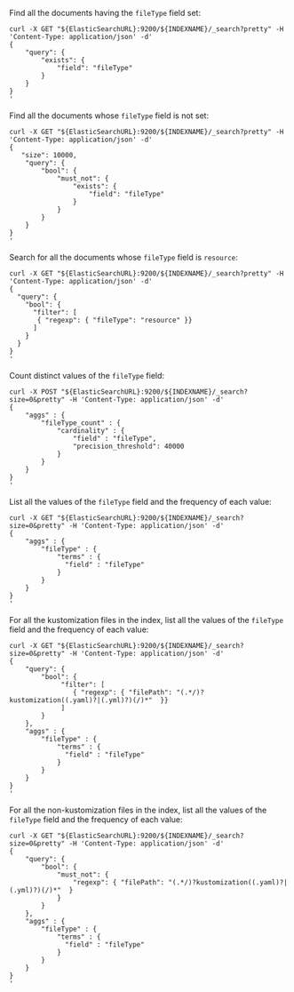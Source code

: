 Find all the documents having the `fileType` field set:
```
curl -X GET "${ElasticSearchURL}:9200/${INDEXNAME}/_search?pretty" -H 'Content-Type: application/json' -d'
{
    "query": {
        "exists": {
            "field": "fileType"
        }
    }
}
'
```

Find all the documents whose `fileType` field is not set:
```
curl -X GET "${ElasticSearchURL}:9200/${INDEXNAME}/_search?pretty" -H 'Content-Type: application/json' -d'
{
   "size": 10000,
    "query": {
        "bool": {
            "must_not": {
                "exists": {
                    "field": "fileType"
                }
            }
        }
    }
}
'
```

Search for all the documents whose `fileType` field is `resource`:
```
curl -X GET "${ElasticSearchURL}:9200/${INDEXNAME}/_search?pretty" -H 'Content-Type: application/json' -d'
{
  "query": {
    "bool": {
      "filter": [
       { "regexp": { "fileType": "resource" }}
      ]
    }
  }
}
'
```

Count distinct values of the `fileType` field:
```
curl -X POST "${ElasticSearchURL}:9200/${INDEXNAME}/_search?size=0&pretty" -H 'Content-Type: application/json' -d'
{
    "aggs" : {
        "fileType_count" : {
            "cardinality" : {
                "field" : "fileType",
                "precision_threshold": 40000
            }
        }
    }
}
'
```

List all the values of the `fileType` field and the frequency of each value:
```
curl -X GET "${ElasticSearchURL}:9200/${INDEXNAME}/_search?size=0&pretty" -H 'Content-Type: application/json' -d'
{
    "aggs" : {
        "fileType" : {
            "terms" : {
              "field" : "fileType"
            }
        }
    }
}
'
```


For all the kustomization files in the index, list all the values of the
`fileType` field and the frequency of each value:
```
curl -X GET "${ElasticSearchURL}:9200/${INDEXNAME}/_search?size=0&pretty" -H 'Content-Type: application/json' -d'
{
    "query": {
        "bool": {
             "filter": [
                { "regexp": { "filePath": "(.*/)?kustomization((.yaml)?|(.yml)?)(/)*"  }}
             ]
        }
    },
    "aggs" : {
        "fileType" : {
            "terms" : {
              "field" : "fileType"
            }
        }
    }
}
'
```

For all the non-kustomization files in the index, list all the values of the
`fileType` field and the frequency of each value:
```
curl -X GET "${ElasticSearchURL}:9200/${INDEXNAME}/_search?size=0&pretty" -H 'Content-Type: application/json' -d'
{
    "query": {
        "bool": {
            "must_not": {
                "regexp": { "filePath": "(.*/)?kustomization((.yaml)?|(.yml)?)(/)*"  }
            }
        }
    },
    "aggs" : {
        "fileType" : {
            "terms" : {
              "field" : "fileType"
            }
        }
    }
}
'
```
